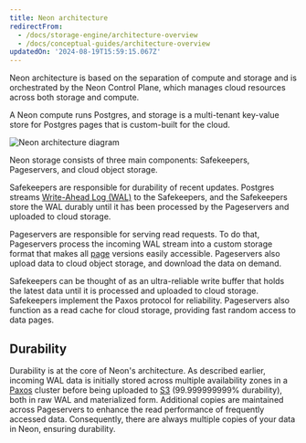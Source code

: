 ```yaml
---
title: Neon architecture
redirectFrom:
  - /docs/storage-engine/architecture-overview
  - /docs/conceptual-guides/architecture-overview
updatedOn: '2024-08-19T15:59:15.067Z'
---
```


Neon architecture is based on the separation of compute and storage and is orchestrated by the Neon Control Plane, which manages cloud resources across both storage and compute.

A Neon compute runs Postgres, and storage is a multi-tenant key-value store for Postgres pages that is custom-built for the cloud.

![Neon architecture diagram](/docs/introduction/neon_architecture_4.jpg)

Neon storage consists of three main components: Safekeepers, Pageservers, and cloud object storage.

Safekeepers are responsible for durability of recent updates.
Postgres streams [Write-Ahead Log (WAL)](/docs/reference/glossary#wal) to the Safekeepers, and the Safekeepers store the WAL durably until it has been processed by the Pageservers and uploaded to cloud storage.

Pageservers are responsible for serving read requests. To do that, Pageservers process the incoming WAL stream into a custom storage format that makes all [page](/docs/reference/glossary#page) versions easily accessible. Pageservers also upload data to cloud object storage, and download the data on demand.

Safekeepers can be thought of as an ultra-reliable write buffer that holds the latest data until it is processed and uploaded to cloud storage. Safekeepers implement the Paxos protocol for reliability. Pageservers also function as a read cache for cloud storage, providing fast random access to data pages.

## Durability

Durability is at the core of Neon's architecture. As described earlier, incoming WAL data is initially stored across multiple availability zones in a [Paxos](<https://en.wikipedia.org/wiki/Paxos_(computer_science)>) cluster before being uploaded to [S3](https://aws.amazon.com/s3/) (99.999999999% durability), both in raw WAL and materialized form. Additional copies are maintained across Pageservers to enhance the read performance of frequently accessed data. Consequently, there are always multiple copies of your data in Neon, ensuring durability.

